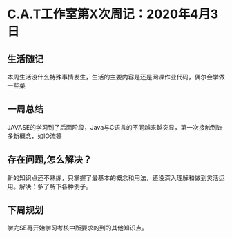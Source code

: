 # C.A.T工作室第X次周记：2020年4月3日

## 生活随记

本周生活没什么特殊事情发生，生活的主要内容是还是网课作业代码，偶尔会学做一些菜



## 一周总结

JAVASE的学习到了后面阶段，Java与C语言的不同越来越突显，第一次接触到许多新概念，如IO流等



## 存在问题,怎么解决？

新的知识点还不熟练，只掌握了最基本的概念和用法，还没深入理解和做到灵活运用。解决：多了解下各种例子。



## 下周规划

学完SE再开始学习考核中所要求的到的其他知识点。


